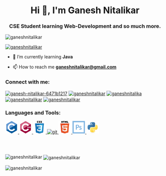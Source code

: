 <h1 align="center">Hi 👋, I'm Ganesh Nitalikar</h1>
<h3 align="center">CSE Student learning Web-Development and so much more.</h3>

<p align="left"> <img src="https://komarev.com/ghpvc/?username=ganeshnitalikar&label=Profile%20views&color=0e75b6&style=flat" alt="ganeshnitalikar" /> </p>

<p align="left"> <a href="https://github.com/ryo-ma/github-profile-trophy"><img src="https://github-profile-trophy.vercel.app/?username=ganeshnitalikar" alt="ganeshnitalikar" /></a> </p>

- 🌱 I’m currently learning **Java**

- 📫 How to reach me **ganeshnitalikar@gmail.com**

<h3 align="left">Connect with me:</h3>
<p align="left">
 <a href="https://linkedin.com/in/ganesh-nitalikar-6471b1217" target="blank"><img align="center" src="https://raw.githubusercontent.com/rahuldkjain/github-profile-readme-generator/master/src/images/icons/Social/linked-in-alt.svg" alt="ganesh-nitalikar-6471b1217" height="30" width="40" /></a>
<a href="https://instagram.com/ganeshnitalikar" target="blank"><img align="center" src="https://raw.githubusercontent.com/rahuldkjain/github-profile-readme-generator/master/src/images/icons/Social/instagram.svg" alt="ganeshnitalikar" height="30" width="40" /></a>
<a href="https://www.codechef.com/users/ganeshnitalika" target="blank"><img align="center" src="https://cdn.jsdelivr.net/npm/simple-icons@3.1.0/icons/codechef.svg" alt="ganeshnitalika" height="30" width="40" /></a>
<a href="https://www.hackerrank.com/ganeshnitalikar" target="blank"><img align="center" src="https://raw.githubusercontent.com/rahuldkjain/github-profile-readme-generator/master/src/images/icons/Social/hackerrank.svg" alt="ganeshnitalikar" height="30" width="40" /></a>
 <a href="https://codepen.io/ganeshnitalikar" target="blank"><img align="center" src="https://raw.githubusercontent.com/rahuldkjain/github-profile-readme-generator/master/src/images/icons/Social/codepen.svg" alt="ganeshnitalikar" height="30" width="40" /></a>
</p>

<h3 align="left">Languages and Tools:</h3>
<p align="left"> <a href="https://www.cprogramming.com/" target="_blank" rel="noreferrer"> <img src="https://raw.githubusercontent.com/devicons/devicon/master/icons/c/c-original.svg" alt="c" width="40" height="40"/> </a> <a href="https://www.w3schools.com/cpp/" target="_blank" rel="noreferrer"> <img src="https://raw.githubusercontent.com/devicons/devicon/master/icons/cplusplus/cplusplus-original.svg" alt="cplusplus" width="40" height="40"/> </a> <a href="https://www.w3schools.com/css/" target="_blank" rel="noreferrer"> <img src="https://raw.githubusercontent.com/devicons/devicon/master/icons/css3/css3-original-wordmark.svg" alt="css3" width="40" height="40"/> </a> <a href="https://git-scm.com/" target="_blank" rel="noreferrer"> <img src="https://www.vectorlogo.zone/logos/git-scm/git-scm-icon.svg" alt="git" width="40" height="40"/> </a> <a href="https://www.w3.org/html/" target="_blank" rel="noreferrer"> <img src="https://raw.githubusercontent.com/devicons/devicon/master/icons/html5/html5-original-wordmark.svg" alt="html5" width="40" height="40"/> </a> <a href="https://www.photoshop.com/en" target="_blank" rel="noreferrer"> <img src="https://raw.githubusercontent.com/devicons/devicon/master/icons/photoshop/photoshop-line.svg" alt="photoshop" width="40" height="40"/> </a> <a href="https://www.python.org" target="_blank" rel="noreferrer"> <img src="https://raw.githubusercontent.com/devicons/devicon/master/icons/python/python-original.svg" alt="python" width="40" height="40"/> </a> </p>

<br><br>

<p><img align="left" src="https://github-readme-stats.vercel.app/api/top-langs?username=ganeshnitalikar&show_icons=true&locale=en&layout=compact" alt="ganeshnitalikar" /></p>

<p>&nbsp;<img align="center" src="https://github-readme-stats.vercel.app/api?username=ganeshnitalikar&show_icons=true&locale=en" alt="ganeshnitalikar" /></p>

<p><img align="center" src="https://github-readme-streak-stats.herokuapp.com/?user=ganeshnitalikar&" alt="ganeshnitalikar" /></p>
